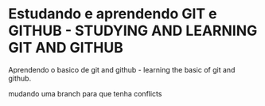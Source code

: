 # Estudando e aprendendo GIT e GITHUB - STUDYING AND LEARNING GIT AND GITHUB

Aprendendo o basico de git and github - learning the basic of git and github.

mudando uma branch para que tenha conflicts